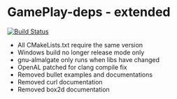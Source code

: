 # GamePlay-deps - extended
[![Build Status](https://travis-ci.org/louis-mclaughlin/gameplay-platformer.svg?branch=next)](https://travis-ci.org/louis-mclaughlin/platformer)
- All CMakeLists.txt require the same version
- Windows build no longer release mode only
- gnu-almalgate only runs when libs have changed
- OpenAL patched for clang compile fix
- Removed bullet examples and documentations
- Removed curl documentation
- Removed box2d documentation
